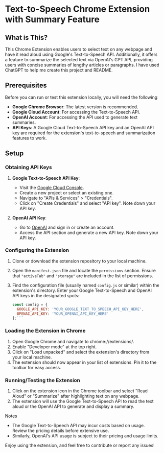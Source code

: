 # Text-to-Speech Chrome Extension with Summary Feature

## What is This?

This Chrome Extension enables users to select text on any webpage and have it read aloud using Google's Text-to-Speech API. Additionally, it offers a feature to summarize the selected text via OpenAI's GPT API, providing users with concise summaries of lengthy articles or paragraphs. I have used ChatGPT to help me create this project and README. 

## Prerequisites

Before you can run or test this extension locally, you will need the following:

- **Google Chrome Browser**: The latest version is recommended.
- **Google Cloud Account**: For accessing the Text-to-Speech API.
- **OpenAI Account**: For accessing the API used to generate text summaries.
- **API Keys**: A Google Cloud Text-to-Speech API key and an OpenAI API key are required for the extension's text-to-speech and summarization features to work.

## Setup

### Obtaining API Keys

1. **Google Text-to-Speech API Key**:
   - Visit the [Google Cloud Console](https://console.cloud.google.com/).
   - Create a new project or select an existing one.
   - Navigate to "APIs & Services" > "Credentials".
   - Click on "Create Credentials" and select "API key". Note down your API key.

2. **OpenAI API Key**:
   - Go to [OpenAI](https://openai.com/) and sign in or create an account.
   - Access the API section and generate a new API key. Note down your API key.

### Configuring the Extension

1. Clone or download the extension repository to your local machine.

2. Open the `manifest.json` file and locate the `permissions` section. Ensure that `"activeTab"` and `"storage"` are included in the list of permissions.

3. Find the configuration file (usually named `config.js` or similar) within the extension's directory. Enter your Google Text-to-Speech and OpenAI API keys in the designated spots:

   ```javascript
   const config = {
     GOOGLE_API_KEY: 'YOUR_GOOGLE_TEXT_TO_SPEECH_API_KEY_HERE',
     OPENAI_API_KEY: 'YOUR_OPENAI_API_KEY_HERE'
   };```
   
### Loading the Extension in Chrome

1. Open Google Chrome and navigate to chrome://extensions/.
2. Enable "Developer mode" at the top right.
3. Click on "Load unpacked" and select the extension's directory from your local machine.
4. The extension should now appear in your list of extensions. Pin it to the toolbar for easy access.

### Running/Testing the Extension

1. Click on the extension icon in the Chrome toolbar and select "Read Aloud" or "Summarize" after highlighting text on any webpage.
2. The extension will use the Google Text-to-Speech API to read the text aloud or the OpenAI API to generate and display a summary.

Notes

- The Google Text-to-Speech API may incur costs based on usage. Review the pricing details before extensive use.
- Similarly, OpenAI's API usage is subject to their pricing and usage limits.

Enjoy using the extension, and feel free to contribute or report any issues!
